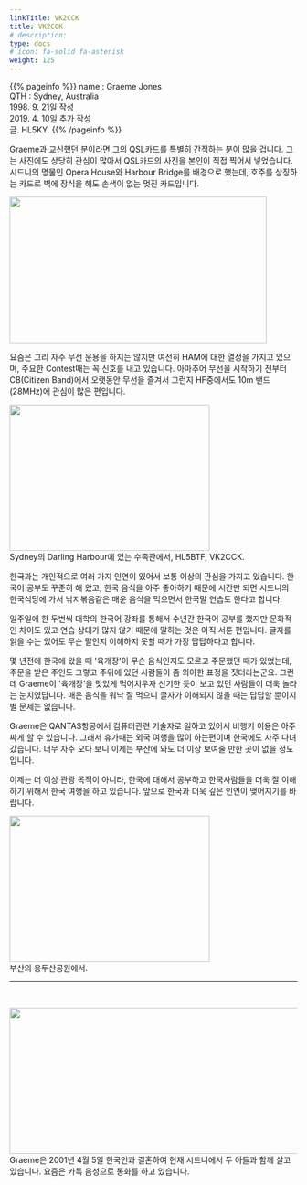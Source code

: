 ```yaml
---
linkTitle: VK2CCK
title: VK2CCK
# description: 
type: docs
# icon: fa-solid fa-asterisk
weight: 125
---
```

{{% pageinfo %}}
name : Graeme Jones<br>
QTH   : Sydney, Australia<br>
1998. 9. 21일 작성<br>
2019. 4. 10일 추가 작성<br>
글. HL5KY.
{{% /pageinfo %}}

Graeme과 교신했던 분이라면 그의 QSL카드를 특별히 간직하는 분이 많을 겁니다. 그는 사진에도 상당히 관심이 많아서 QSL카드의 사진을 본인이 직접 찍어서 넣었습니다. 시드니의 명물인 Opera House와 Harbour Bridge를 배경으로 했는데, 호주를 상징하는 카드로 벽에 장식을 해도 손색이 없는 멋진 카드입니다.

<img src="/friendship/img/vk2cck-5.jpg" style="width:450px;height:256"><br>

요즘은 그리 자주 무선 운용을 하지는 않지만 여전히 HAM에 대한 열정을 가지고 있으며, 주요한 Contest때는 꼭 신호를 내고 있습니다. 아마추어 무선을 시작하기 전부터 CB(Citizen Band)에서 오랫동안 무선을 즐겨서 그런지 HF중에서도 10m 밴드(28MHz)에 관심이 많은 편입니다.
 
<img src="/friendship/img/vk2cck-2.jpg" style="width:350px;height:256"><br>
Sydney의 Darling Harbour에 있는 수족관에서, HL5BTF, VK2CCK.

한국과는 개인적으로 여러 가지 인연이 있어서 보통 이상의 관심을 가지고 있습니다. 한국어 공부도 꾸준히 해 왔고, 한국 음식을 아주 좋아하기 때문에 시간만 되면 시드니의 한국식당에 가서 낚지볶음같은 매운 음식을 먹으면서 한국말 연습도 한다고 합니다.
 

일주일에 한 두번씩 대학의 한국어 강좌를 통해서 수년간 한국어 공부를 했지만 문화적인 차이도 있고 연습 상대가 많지 않기 때문에 말하는 것은 아직 서툰 편입니다. 글자를 읽을 수는 있어도 무슨 말인지 이해하지 못할 때가 가장 답답하다고 합니다.
 

몇 년전에 한국에 왔을 때 '육개장'이 무슨 음식인지도 모르고 주문했던 때가 있었는데, 주문을 받은 주인도 그렇고 주위에 있던 사람들이 좀 의아한 표정을 짓더라는군요. 그런데 Graeme이 '육개장'을 맛있게 먹어치우자 신기한 듯이 보고 있던 사람들이 더욱 놀라는 눈치였답니다. 매운 음식을 워낙 잘 먹으니 글자가 이해되지 않을 때는 답답할 뿐이지 별 문제는 없습니다.
 

Graeme은 QANTAS항공에서 컴퓨터관련 기술자로 일하고 있어서 비행기 이용은 아주 싸게 할 수 있습니다. 그래서 휴가때는 외국 여행을 많이 하는편이며 한국에도 자주 다녀갔습니다. 너무 자주 오다 보니 이제는 부산에 와도 더 이상 보여줄 만한 곳이 없을 정도입니다.
 

이제는 더 이상 관광 목적이 아니라, 한국에 대해서 공부하고 한국사람들을 더욱 잘 이해하기 위해서 한국 여행을 하고 있습니다. 앞으로 한국과 더욱 깊은 인연이 맺어지기를 바랍니다.

<img src="/friendship/img/vk2cck-4.jpg" style="width:350px;height:256"><br>
부산의 용두산공원에서.<br>

-------------------------------------------
<br>

<img src="/friendship/img/vk2cck-6.jpg" style="width:600px;height:256"><br>
Graeme은 2001년 4월 5일 한국인과 결혼하여 현재 시드니에서 두 아들과 함께 살고 있습니다. 요즘은 카톡 음성으로 통화를 하고 있습니다.
 

 

